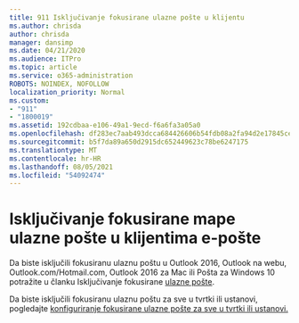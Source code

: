```yaml
---
title: 911 Isključivanje fokusirane ulazne pošte u klijentu
ms.author: chrisda
author: chrisda
manager: dansimp
ms.date: 04/21/2020
ms.audience: ITPro
ms.topic: article
ms.service: o365-administration
ROBOTS: NOINDEX, NOFOLLOW
localization_priority: Normal
ms.custom:
- "911"
- "1800019"
ms.assetid: 192cdbaa-e106-49a1-9ecd-f6a6fa3a05a0
ms.openlocfilehash: df283ec7aab493dcca684426606b54fdb08a2fa94d2e17845cefc028ed4407c5
ms.sourcegitcommit: b5f7da89a650d2915dc652449623c78be6247175
ms.translationtype: MT
ms.contentlocale: hr-HR
ms.lasthandoff: 08/05/2021
ms.locfileid: "54092474"
---
```

# <a name="turn-off-focused-inbox-in-email-clients"></a>Isključivanje fokusirane mape ulazne pošte u klijentima e-pošte

Da biste isključili fokusiranu ulaznu poštu u Outlook 2016, Outlook na webu, Outlook.com/Hotmail.com, Outlook 2016 za Mac ili Pošta za Windows 10 potražite u članku Isključivanje fokusirane [ulazne pošte](https://support.office.com/article/f714d94d-9e63-4217-9ccb-6cb2986aa1b2.aspx).

Da biste isključili fokusiranu ulaznu poštu za sve u tvrtki ili ustanovi, pogledajte [konfiguriranje fokusirane ulazne pošte za sve u tvrtki ili ustanovi.](https://docs.microsoft.com/microsoft-365/admin/setup/configure-focused-inbox)
